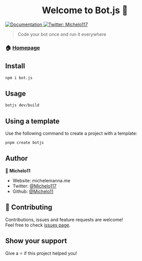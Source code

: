 <h1 align="center">Welcome to Bot.js 👋</h1>
<p>
  <a href="https://botjs.michelemanna.me" target="_blank">
    <img alt="Documentation" src="https://img.shields.io/badge/documentation-yes-brightgreen.svg" />
  </a>
  <a href="https://twitter.com/Michelo117" target="_blank">
    <img alt="Twitter: Michelo117" src="https://img.shields.io/twitter/follow/Michelo117.svg?style=social" />
  </a>
</p>

> Code your bot once and run it everywhere

### 🏠 [Homepage](https://github.com/Michelo11/botjs)

## Install

```sh
npm i bot.js
```

## Usage

```sh
botjs dev/build
```

## Using a template 
Use the following command to create a project with a template:

```sh
pnpm create botjs
```

## Author

👤 **Michelo11**

* Website: michelemanna.me
* Twitter: [@Michelo117](https://twitter.com/Michelo117)
* Github: [@Michelo11](https://github.com/Michelo11)

## 🤝 Contributing

Contributions, issues and feature requests are welcome!<br />Feel free to check [issues page](https://github.com/Michelo11/botjs/issues). 

## Show your support

Give a ⭐️ if this project helped you!
